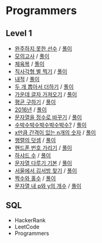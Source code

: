 # Programmers

## Level 1
- [완주하지 못한 선수](https://programmers.co.kr/learn/courses/30/lessons/42576) / [풀이](https://velog.io/@t1won/Level-1-%EC%99%84%EC%A3%BC%ED%95%98%EC%A7%80-%EB%AA%BB%ED%95%9C-%EC%84%A0%EC%88%98)
- [모의고사](https://programmers.co.kr/learn/courses/30/lessons/42840) / [풀이](https://velog.io/@t1won/Level-1-%EB%AA%A8%EC%9D%98%EA%B3%A0%EC%82%AC)
- [체육복](https://programmers.co.kr/learn/courses/30/lessons/42862) / [풀이](https://velog.io/@t1won/Level-1-%EC%B2%B4%EC%9C%A1%EB%B3%B5)
- [직사각형 별 찍기](https://programmers.co.kr/learn/courses/30/lessons/12969) / [풀이](https://velog.io/@t1won/Level-1-%EC%A7%81%EC%82%AC%EA%B0%81%ED%98%95-%EB%B3%84-%EC%B0%8D%EA%B8%B0)
- [내적](https://programmers.co.kr/learn/courses/30/lessons/70128) / [풀이](https://velog.io/@t1won/Level-1-%EB%82%B4%EC%A0%81)
- [두 개 뽑아서 더하기](https://programmers.co.kr/learn/courses/30/lessons/68644?language=python3) / [풀이](https://velog.io/@t1won/Level-1-%EB%91%90-%EA%B0%9C-%EB%BD%91%EC%95%84%EC%84%9C-%EB%8D%94%ED%95%98%EA%B8%B0)
- [가운데 글자 가져오기](https://programmers.co.kr/learn/courses/30/lessons/12903) / [풀이](https://velog.io/@t1won/Level-1-%EA%B0%80%EC%9A%B4%EB%8D%B0-%EA%B8%80%EC%9E%90-%EA%B0%80%EC%A0%B8%EC%98%A4%EA%B8%B0)
- [평균 구하기](https://programmers.co.kr/learn/courses/30/lessons/12944) / [풀이](https://velog.io/@t1won/Level-1-%ED%8F%89%EA%B7%A0-%EA%B5%AC%ED%95%98%EA%B8%B0)
- [2016년](https://programmers.co.kr/learn/courses/30/lessons/12901?language=python3) / [풀이](https://velog.io/@t1won/Level-1-2016%EB%85%84)
- [문자열을 정수로 바꾸기](https://programmers.co.kr/learn/courses/30/lessons/12925) / [풀이](https://velog.io/@t1won/Level-1-%EB%AC%B8%EC%9E%90%EC%97%B4%EC%9D%84-%EC%A0%95%EC%88%98%EB%A1%9C-%EB%B0%94%EA%BE%B8%EA%B8%B0)
- [수박수박수박수박수박수?](https://programmers.co.kr/learn/courses/30/lessons/12922) / [풀이](https://velog.io/@t1won/Level-1-%EC%88%98%EB%B0%95%EC%88%98%EB%B0%95%EC%88%98%EB%B0%95%EC%88%98%EB%B0%95%EC%88%98%EB%B0%95%EC%88%98)
- [x만큼 간격이 있는 n개의 숫자](https://programmers.co.kr/learn/courses/30/lessons/12954) / [풀이](https://velog.io/@t1won/Level-1-x%EB%A7%8C%ED%81%BC-%EA%B0%84%EA%B2%A9%EC%9D%B4-%EC%9E%88%EB%8A%94-n%EA%B0%9C%EC%9D%98-%EC%88%AB%EC%9E%90)
- [행렬의 덧셈](https://programmers.co.kr/learn/courses/30/lessons/12950) / [풀이](https://velog.io/@t1won/Level-1-%ED%96%89%EB%A0%AC%EC%9D%98-%EB%8D%A7%EC%85%88)
- [핸드폰 번호 가리기](https://programmers.co.kr/learn/courses/30/lessons/12948) / [풀이](https://velog.io/@t1won/Level-1-%ED%95%B8%EB%93%9C%ED%8F%B0-%EB%B2%88%ED%98%B8-%EA%B0%80%EB%A6%AC%EA%B8%B0)
- [하샤드 수](https://programmers.co.kr/learn/courses/30/lessons/12947) / [풀이]()
- [문자열 다루기 기본](https://programmers.co.kr/learn/courses/30/lessons/12918) / [풀이](https://velog.io/@t1won/Level-1-%EB%AC%B8%EC%9E%90%EC%97%B4-%EB%8B%A4%EB%A3%A8%EA%B8%B0-%EA%B8%B0%EB%B3%B8)
- [서울에서 김서방 찾기](https://programmers.co.kr/learn/courses/30/lessons/12919) / [풀이](https://velog.io/@t1won/Level-1-%EC%84%9C%EC%9A%B8%EC%97%90%EC%84%9C-%EA%B9%80%EC%84%9C%EB%B0%A9-%EC%B0%BE%EA%B8%B0)
- [짝수와 홀수](https://programmers.co.kr/learn/courses/30/lessons/12937) / [풀이](https://velog.io/@t1won/Level-1-%EC%A7%9D%EC%88%98%EC%99%80-%ED%99%80%EC%88%98)
- [문자열 내 p와 y의 개수](https://programmers.co.kr/learn/courses/30/lessons/12916) / [풀이](https://velog.io/@t1won/Level-1-%EB%AC%B8%EC%9E%90%EC%97%B4-%EB%82%B4-p%EC%99%80-y%EC%9D%98-%EA%B0%9C%EC%88%98)

## SQL
- HackerRank
- LeetCode
- Programmers 
